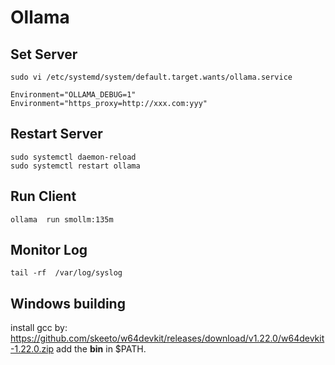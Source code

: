 # Ollama

## Set Server
```
sudo vi /etc/systemd/system/default.target.wants/ollama.service
```
```
Environment="OLLAMA_DEBUG=1"
Environment="https_proxy=http://xxx.com:yyy" 
```
## Restart Server
```
sudo systemctl daemon-reload
sudo systemctl restart ollama
```

## Run Client
```
ollama  run smollm:135m
```

## Monitor Log

```
tail -rf  /var/log/syslog
```

## Windows building

install gcc by: https://github.com/skeeto/w64devkit/releases/download/v1.22.0/w64devkit-1.22.0.zip
add the **bin** in $PATH.

